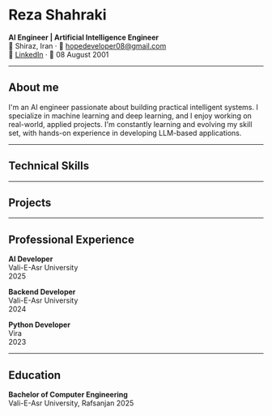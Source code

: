 # Reza Shahraki  

**AI Engineer | Artificial Intelligence Engineer**  
📍 Shiraz, Iran · 📧 [hopedeveloper08@gmail.com](mailto:hopedeveloper08@gmail.com)  
🔗 [LinkedIn](https://www.linkedin.com/in/reza-shahraki) · 🎂 08 August 2001  

---

## About me

I'm an AI engineer passionate about building practical intelligent systems. I specialize in machine learning and deep learning, and I enjoy working on real-world, applied projects. I'm constantly learning and evolving my skill set, with hands-on experience in developing LLM-based applications.

---

## Technical Skills  



---

## Projects


---

## Professional Experience  

**AI Developer**<br>
Vali-E-Asr University<br>
2025 


**Backend Developer**<br>
Vali-E-Asr University<br>
2024


**Python Developer**<br> 
Vira<br>
2023

---

## Education

**Bachelor of Computer Engineering**  
Vali-E-Asr University, Rafsanjan
2025
